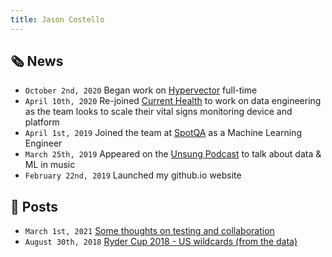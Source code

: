 ```yaml
---
title: Jason Costello
---
```


## 🗞 News

* `October 2nd, 2020` Began work on [Hypervector](https://hypervector.io) full-time
* `April 10th, 2020` Re-joined [Current Health](https://currenthealth.com) to work on data engineering as the team looks to scale their vital signs monitoring device and platform
* `April 1st, 2019` Joined the team at [SpotQA](https://virtuoso.qa) as a Machine Learning Engineer
* `March 25th, 2019` Appeared on the [Unsung Podcast](https://www.unsungpod.net/episodes/episode-63-algorithm-n-blues-spotify-ai-and-the-decline-of-the-musician) to talk about data & ML in music
* `February 22nd, 2019` Launched my github.io website

## 📖 Posts

* `March 1st, 2021` [Some thoughts on testing and collaboration](posts/2021-3-1-testing-thoughts.md)
* `August 30th, 2018` [Ryder Cup 2018 - US wildcards (from the data)](posts/2018-8-30-ryder-cup.md)
